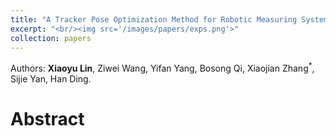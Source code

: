 ```yaml
---
title: "A Tracker Pose Optimization Method for Robotic Measuring System Based on Spatial Distance Constraints"
excerpt: "<br/><img src='/images/papers/exps.png'>"
collection: papers
---
```


Authors: **Xiaoyu Lin**, Ziwei Wang, Yifan Yang, Bosong Qi, Xiaojian Zhang<sup>\*</sup>, Sijie Yan, Han Ding. 

Abstract
======
